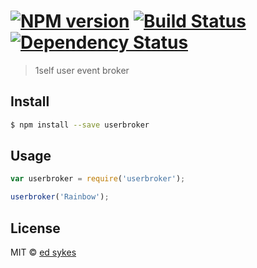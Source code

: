 #  [![NPM version][npm-image]][npm-url] [![Build Status][travis-image]][travis-url] [![Dependency Status][daviddm-image]][daviddm-url]

> 1self user event broker


## Install

```sh
$ npm install --save userbroker
```


## Usage

```js
var userbroker = require('userbroker');

userbroker('Rainbow');
```


## License

MIT © [ed sykes]()


[npm-image]: https://badge.fury.io/js/userbroker.svg
[npm-url]: https://npmjs.org/package/userbroker
[travis-image]: https://travis-ci.org/edsykes/userbroker.svg?branch=master
[travis-url]: https://travis-ci.org/edsykes/userbroker
[daviddm-image]: https://david-dm.org/edsykes/userbroker.svg?theme=shields.io
[daviddm-url]: https://david-dm.org/edsykes/userbroker
